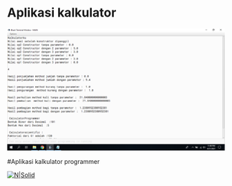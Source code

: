 # Aplikasi kalkulator

[![N|Solid](https://github.com/AZIS2011/AZIS007/blob/master/Screenshot%20(1).png)](https://github.com/AZIS2011/AZIS007/blob/master/Screenshot%20(1).png)

#Aplikasi kalkulator programmer

[![N|Solid](https://github.com/AZIS2011/AZIS007/blob/master/Screenshot%20(2).png.png)](https://github.com/AZIS2011/AZIS007/blob/master/Screenshot%20(2).png.png)